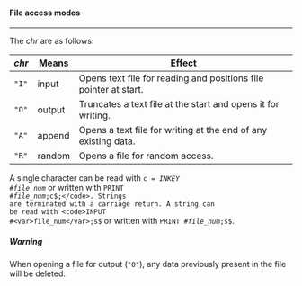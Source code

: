 #### File access modes
***
The <var>chr</var> are as follows:

<var>chr</var> | Means  | Effect
--- | ------ | -----------------------------------------------------------------
`"I"` | input  | Opens text file for reading and positions file pointer at start.
`"O"` | output | Truncates a text file at the start and opens it for writing.
`"A"` | append | Opens a text file for writing at the end of any existing data.
`"R"` | random | Opens a file for random access.

A single character can be read with <code>c$=INKEY$ #<var>file_num</var></code> or written with
<code>PRINT #<var>file_num</var>;c$;</code>. Strings are terminated with a carriage return. A string can
be read with <code>INPUT #<var>file_num</var>;s$</code> or written with <code>PRINT #<var>file_num</var>;s$</code>.

##### Warning
When opening a file for output (`"O"`), any data previously present in the file
will be deleted.
